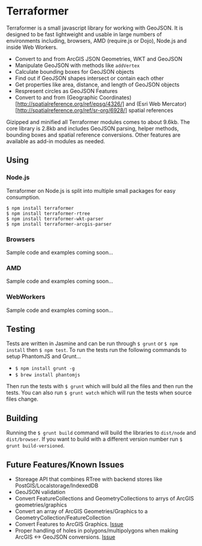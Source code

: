 # Terraformer
Terraformer is a small javascript library for working with GeoJSON. It is designed to be fast lightweight and usable in large numbers of environments including, browsers, AMD (require.js or Dojo), Node.js and inside Web Workers.

* Convert to and from ArcGIS JSON Geometries, WKT and GeoJSON
* Manipulate GeoJSON with methods like `addVertex`
* Calculate bounding boxes for GeoJSON objects
* Find out if GeoJSON shapes intersect or contain each other
* Get properties like area, distance, and length of GeoJSON objects
* Respresent circles as GeoJSON Features
* Convert to and from (Geographic Coordinates)[http://spatialreference.org/ref/epsg/4326/] and (Esri Web Mercator)[http://spatialreference.org/ref/sr-org/6928/] spatial references

Gizipped and minified all Terraformer modules comes to about 9.6kb. The core library is 2.8kb and includes GeoJSON parsing, helper methods, bounding boxes and spatial reference conversions. Other features are available as add-in modules as needed.

## Using

### Node.js
Terraformer on Node.js is split into multiple small packages for easy consumption.

    $ npm install terraformer
    $ npm install terraformer-rtree
    $ npm install terraformer-wkt-parser
    $ npm install terraformer-arcgis-parser
    
### Browsers

Sample code and examples coming soon...

### AMD

Sample code and examples coming soon...

### WebWorkers

Sample code and examples coming soon...

## Testing
Tests are written in Jasmine and can be run through `$ grunt` or `$ npm install` then `$ npm test`. To run the tests run the following commands to setup PhantomJS and Grunt...

* `$ npm install grunt -g`
* `$ brew install phantomjs`

Then run the tests with `$ grunt` which will buld all the files and then run the tests. You can also run `$ grunt watch` which will run the tests when source files change.

## Building

Running the `$ grunt build` command will build the libraries to `dist/node` and `dist/browser`. If you want to build with a different version number run `$ grunt build-versioned`.

## Future Features/Known Issues
* Storeage API that combines RTree with backend stores like PostGIS/Localstorage/IndexedDB
* GeoJSON validation
* Convert FeatureCollections and GeometryCollections to arrys of ArcGIS geometries/graphics
* Convert an array of ArcGIS Geometries/Graphics to a GeometryCollection/FeatureCollection
* Convert Features to ArcGIS Graphics. [Issue](https://github.com/geoloqi/Terraformer/issues/29)
* Proper handling of holes in polygons/multipolygons when making ArcGIS <-> GeoJSON conversions. [Issue](https://github.com/geoloqi/Terraformer/issues/30)
